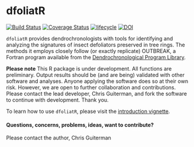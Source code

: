 # dfoliatR

[![Build Status](https://travis-ci.org/chguiterman/dfoliatR.svg?branch=master)](https://travis-ci.org/chguiterman/dfoliatR)
[![Coverage Status](https://coveralls.io/repos/github/chguiterman/dfoliatR/badge.svg?branch=master)](https://coveralls.io/github/chguiterman/dfoliatR?branch=master)
[![lifecycle](https://img.shields.io/badge/lifecycle-maturing-blue.svg)](https://www.tidyverse.org/lifecycle/#maturing)
[![DOI](https://zenodo.org/badge/104808563.svg)](https://zenodo.org/badge/latestdoi/104808563)


`dfoliatR` provides dendrochronologists with tools for identifying and analyzing the signatures of insect defoliators preserved in tree rings. The methods it employs closely follow (or exactly replicate) OUTBREAK, a Fortran program available from the [Dendrochronological Program Library](https://www.ltrr.arizona.edu/pub/dpl/). 

**Please note** This R package is under development. All functions are preliminary. Output results should be (and are being) validated with other software and analyses. Anyone applying the software does so at their own risk. However, we are open to further collaboration and contributions. Please contact the lead developer, Chris Guiterman, and fork the software to continue with development. Thank you.

To learn how to use `dfoliatR`, please visit the [introduction vignette](https://chguiterman.github.io/dfoliatR/articles/intro-to-dfoliatR.html). 

#### Questions, concerns, problems, ideas, want to contribute?
Please contact the author, Chris Guiterman







